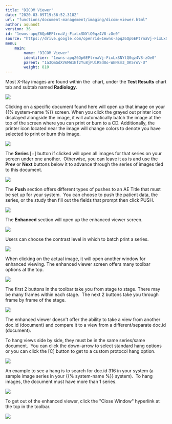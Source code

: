 ```yaml
---
title: "DICOM Viewer"
date: "2020-03-09T19:36:52.318Z"
url: "functions/document-management/imaging/dicom-viewer.html"
author: aquandt
version: 36
id: "1ewns-apqZ6Qp6EPtrnaVj-FixLxSNYlQ0qz4V8-zOe0"
source: "https://drive.google.com/open?id=1ewns-apqZ6Qp6EPtrnaVj-FixLxSNYlQ0qz4V8-zOe0"
menu:
    main:
        name: "DICOM Viewer"
        identifier: "1ewns-apqZ6Qp6EPtrnaVj-FixLxSNYlQ0qz4V8-zOe0"
        parent: "1a3QmGdXV6MW1Ef2Yu8jPUiRSd8o-WENsm3_OK5roV-U"
        weight: 810
---
```

Most X-Ray images are found within the  chart, under the **Test Results** chart tab and subtab named **Radiology**.



![](dicom-viewer.images/image3.png)



Clicking on a specific document found here will open up that image on your {{% system-name %}} screen. When you click the grayed out printer icon displayed alongside the image, it will automatically batch the image at the top of the screen where you can print or burn to a CD. Additionally, the printer icon located near the image will change colors to denote you have selected to print or burn this image.



![](dicom-viewer.images/image10.png)



The **Series** [+] button if clicked will open all images for that series on your screen under one another.  Otherwise, you can leave it as is and use the **Prev** or **Next** buttons below it to advance through the series of images tied to this document.



![](dicom-viewer.images/image8.png)



The **Push** section offers different types of pushes to an AE Title that must be set up for your system.  You can choose to push the patient data, the series, or the study then fill out the fields that prompt then click PUSH.



![](dicom-viewer.images/image5.png)



The **Enhanced** section will open up the enhanced viewer screen.



![](dicom-viewer.images/image2.png)



Users can choose the contrast level in which to batch print a series.



![](dicom-viewer.images/image9.png)



When clicking on the actual image, it will open another window for enhanced viewing. The enhanced viewer screen offers many toolbar options at the top.  



![](dicom-viewer.images/image7.png)



The first 2 buttons in the toolbar take you from stage to stage. There may be many frames within each stage.  The next 2 buttons take you through frame by frame of the stage.



![](dicom-viewer.images/image1.png)



The enhanced viewer doesn't offer the ability to take a view from another doc.id (document) and compare it to a view from a different/separate doc.id (document).

To hang views side by side, they must be in the same series/same document.  You can click the down-arrow to select standard hang options or you can click the [C] button to get to a custom protocol hang option.



![](dicom-viewer.images/image4.png)





An example to see a hang is to search for doc.id 316 in your system (a sample image series in your {{% system-name %}} system).  To hang images, the document must have more than 1 series.



![](dicom-viewer.images/image11.png)



To get out of the enhanced viewer, click the "Close Window" hyperlink at the top in the toolbar.



![](dicom-viewer.images/image6.png)

